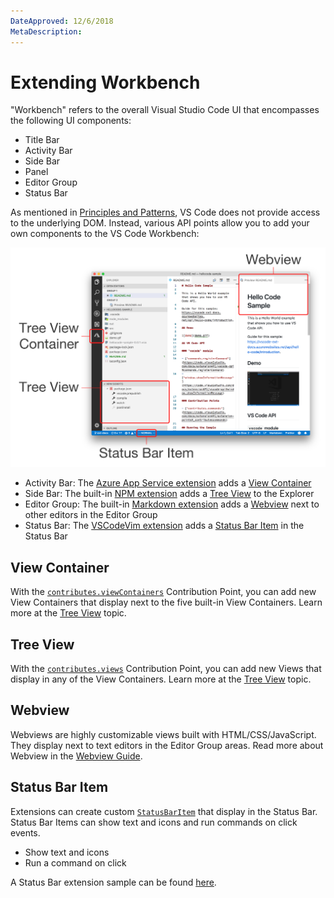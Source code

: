 ```yaml
---
DateApproved: 12/6/2018
MetaDescription:
---
```


# Extending Workbench

"Workbench" refers to the overall Visual Studio Code UI that encompasses the following UI components:

- Title Bar
- Activity Bar
- Side Bar
- Panel
- Editor Group
- Status Bar

As mentioned in [Principles and Patterns](/api/references/principle-and-patterns), VS Code does not provide access to the underlying DOM. Instead, various API points allow you to add your own components to the VS Code Workbench:

![workbench-contribution](images/extending-workbench/workbench-contribution.png)

- Activity Bar: The [Azure App Service extension](https://marketplace.visualstudio.com/items?itemName=ms-azuretools.vscode-azureappservice) adds a [View Container](#view-container)
- Side Bar: The built-in [NPM extension](https://github.com/Microsoft/vscode/tree/master/extensions/npm) adds a [Tree View](#tree-view) to the Explorer
- Editor Group: The built-in [Markdown extension](https://github.com/Microsoft/vscode/tree/master/extensions/markdown-language-features) adds a [Webview](#webview) next to other editors in the Editor Group
- Status Bar: The [VSCodeVim extension](https://marketplace.visualstudio.com/items?itemName=vscodevim.vim) adds a [Status Bar Item](#status-bar-item) in the Status Bar

## View Container

With the [`contributes.viewContainers`](/api/references/contribution-points#contributes.viewsContainers) Contribution Point, you can add new View Containers that display next to the five built-in View Containers. Learn more at the [Tree View](/api/extension-guides/tree-view) topic.

## Tree View

With the [`contributes.views`](/api/references/contribution-points#contributes.views) Contribution Point, you can add new Views that display in any of the View Containers. Learn more at the [Tree View](/api/extension-guides/tree-view) topic.

## Webview

Webviews are highly customizable views built with HTML/CSS/JavaScript. They display next to text editors in the Editor Group areas. Read more about Webview in the [Webview Guide](/api/extension-guides/webview).

## Status Bar Item

Extensions can create custom [`StatusBarItem`](/api/references/vscode-api#StatusBarItem) that display in the Status Bar. Status Bar Items can show text and icons and run commands on click events.

- Show text and icons
- Run a command on click

A Status Bar extension sample can be found [here](https://github.com/Microsoft/vscode-extension-samples/tree/master/statusbar-sample).
